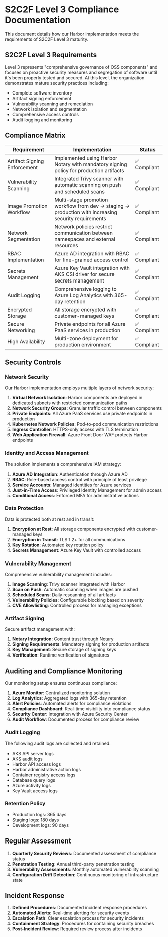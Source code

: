 # S2C2F Level 3 Compliance Documentation

This document details how our Harbor implementation meets the requirements of S2C2F Level 3 maturity.

## S2C2F Level 3 Requirements

Level 3 represents "comprehensive governance of OSS components" and focuses on proactive security measures and segregation of software until it's been properly tested and secured. At this level, the organization demonstrates mature security practices including:

- Complete software inventory
- Artifact signing enforcement
- Vulnerability scanning and remediation
- Network isolation and segmentation
- Comprehensive access controls
- Audit logging and monitoring

## Compliance Matrix

| Requirement | Implementation | Status |
|-------------|----------------|--------|
| Artifact Signing Enforcement | Implemented using Harbor Notary with mandatory signing policy for production artifacts | ✅ Compliant |
| Vulnerability Scanning | Integrated Trivy scanner with automatic scanning on push and scheduled scans | ✅ Compliant |
| Image Promotion Workflow | Multi-stage promotion workflow from dev → staging → production with increasing security requirements | ✅ Compliant |
| Network Segmentation | Network policies restrict communication between namespaces and external resources | ✅ Compliant |
| RBAC Implementation | Azure AD integration with RBAC for fine-grained access control | ✅ Compliant |
| Secrets Management | Azure Key Vault integration with AKS CSI driver for secure secrets management | ✅ Compliant |
| Audit Logging | Comprehensive logging to Azure Log Analytics with 365-day retention | ✅ Compliant |
| Encrypted Storage | All storage encrypted with customer-managed keys | ✅ Compliant |
| Secure Networking | Private endpoints for all Azure PaaS services in production | ✅ Compliant |
| High Availability | Multi-zone deployment for production environment | ✅ Compliant |

## Security Controls

### Network Security

Our Harbor implementation employs multiple layers of network security:

1. **Virtual Network Isolation**: Harbor components are deployed in dedicated subnets with restricted communication paths
2. **Network Security Groups**: Granular traffic control between components
3. **Private Endpoints**: All Azure PaaS services use private endpoints in production
4. **Kubernetes Network Policies**: Pod-to-pod communication restrictions
5. **Ingress Controller**: HTTPS-only access with TLS termination
6. **Web Application Firewall**: Azure Front Door WAF protects Harbor endpoints

### Identity and Access Management

The solution implements a comprehensive IAM strategy:

1. **Azure AD Integration**: Authentication through Azure AD
2. **RBAC**: Role-based access control with principle of least privilege
3. **Service Accounts**: Managed identities for Azure services
4. **Just-in-Time Access**: Privileged Identity Management for admin access
5. **Conditional Access**: Enforced MFA for administrative actions

### Data Protection

Data is protected both at rest and in transit:

1. **Encryption at Rest**: All storage components encrypted with customer-managed keys
2. **Encryption in Transit**: TLS 1.2+ for all communications
3. **Key Rotation**: Automated key rotation policy
4. **Secrets Management**: Azure Key Vault with controlled access

### Vulnerability Management

Comprehensive vulnerability management includes:

1. **Image Scanning**: Trivy scanner integrated with Harbor
2. **Scan on Push**: Automatic scanning when images are pushed
3. **Scheduled Scans**: Daily rescanning of all artifacts
4. **Vulnerability Policies**: Configurable blocking based on severity
5. **CVE Allowlisting**: Controlled process for managing exceptions

### Artifact Signing

Secure artifact management with:

1. **Notary Integration**: Content trust through Notary
2. **Signing Requirements**: Mandatory signing for production artifacts
3. **Key Management**: Secure storage of signing keys
4. **Verification**: Runtime verification of signatures

## Auditing and Compliance Monitoring

Our monitoring setup ensures continuous compliance:

1. **Azure Monitor**: Centralized monitoring solution
2. **Log Analytics**: Aggregated logs with 365-day retention
3. **Alert Policies**: Automated alerts for compliance violations
4. **Compliance Dashboard**: Real-time visibility into compliance status
5. **Security Center**: Integration with Azure Security Center
6. **Audit Workflow**: Documented process for compliance review

### Audit Logging

The following audit logs are collected and retained:

- AKS API server logs
- AKS audit logs
- Harbor API access logs
- Harbor administrative action logs
- Container registry access logs
- Database query logs
- Azure activity logs
- Key Vault access logs

### Retention Policy

- Production logs: 365 days
- Staging logs: 180 days
- Development logs: 90 days

## Regular Assessment

1. **Quarterly Security Reviews**: Documented assessment of compliance status
2. **Penetration Testing**: Annual third-party penetration testing
3. **Vulnerability Assessments**: Monthly automated vulnerability scanning
4. **Configuration Drift Detection**: Continuous monitoring of infrastructure state

## Incident Response

1. **Defined Procedures**: Documented incident response procedures
2. **Automated Alerts**: Real-time alerting for security events
3. **Escalation Path**: Clear escalation process for security incidents
4. **Containment Strategy**: Procedures for containing security breaches
5. **Post-Incident Review**: Required review process after incidents